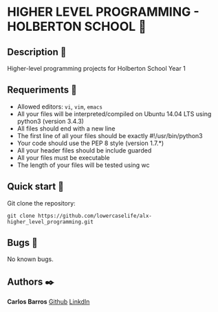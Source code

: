 # HIGHER LEVEL PROGRAMMING - HOLBERTON SCHOOL :robot:

## Description :speech_balloon:
Higher-level programming projects for Holberton School Year 1 

## Requeriments :bookmark_tabs:

* Allowed editors: ```vi```, ```vim```, ```emacs```
* All your files will be interpreted/compiled on Ubuntu 14.04 LTS using python3 (version 3.4.3)
* All files should end with a new line
* The first line of all your files should be exactly #!/usr/bin/python3
* Your code should use the PEP 8 style (version 1.7.*)
* All your header files should be include guarded
* All your files must be executable
* The length of your files will be tested using wc

## Quick start :runner:
Git clone the repository:

```
git clone https://github.com/lowercaselife/alx-higher_level_programming.git
```

## Bugs :loudspeaker:
No known bugs.


## Authors :black_nib:
**Carlos Barros** [Github](https://github.com/lowercaselife)
                  [LinkdIn](https://www.linkedin.com/in/danson-kalaghe-399225217/)

